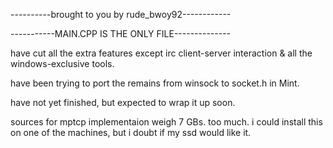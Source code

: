 ----------brought to you by rude_bwoy92------------

-----------MAIN.CPP IS THE ONLY FILE--------------

have cut all the extra features except irc client-server interaction & all the windows-exclusive tools.

have been trying to port the remains from winsock to socket.h in Mint.

have not yet finished, but expected to wrap it up soon.

sources for mptcp implementaion weigh 7 GBs. too much. i could install this on one of the machines, but i doubt if my ssd would like it.
